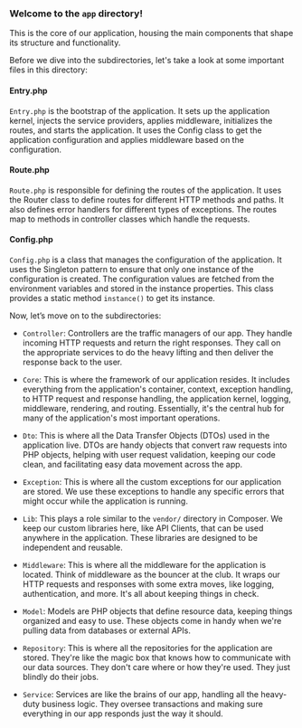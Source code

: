 ### Welcome to the `app` directory!

This is the core of our application, housing the main components that shape its structure and functionality.

Before we dive into the subdirectories, let's take a look at some important files in this directory:

#### Entry.php

`Entry.php` is the bootstrap of the application. It sets up the application kernel, injects the service providers,
applies middleware, initializes the routes, and starts the application. It uses the Config class to get the application
configuration and applies middleware based on the configuration.

#### Route.php

`Route.php` is responsible for defining the routes of the application. It uses the Router class to define routes for
different HTTP methods and paths. It also defines error handlers for different types of exceptions. The routes map to
methods in controller classes which handle the requests.

#### Config.php

`Config.php` is a class that manages the configuration of the application. It uses the Singleton pattern to
ensure that only one instance of the configuration is created. The configuration values are fetched from the environment
variables and stored in the instance properties. This class provides a static method `instance()` to get its instance.

Now, let’s move on to the subdirectories:

- `Controller`: Controllers are the traffic managers of our app. They handle incoming HTTP requests and return the right
  responses. They call on the appropriate services to do the heavy lifting and then deliver the response back to the
  user.

- `Core`: This is where the framework of our application resides. It includes everything from the application's
  container, context, exception handling, to HTTP request and response handling, the application kernel, logging,
  middleware, rendering, and routing. Essentially, it's the central hub for many of the application's most
  important operations.

- `Dto`: This is where all the Data Transfer Objects (DTOs) used in the application live. DTOs are handy objects that
  convert raw requests into PHP objects, helping with user request validation, keeping our code clean, and facilitating
  easy data movement across the app.

- `Exception`: This is where all the custom exceptions for our application are stored. We use these exceptions to handle
  any specific errors that might occur while the application is running.

- `Lib`: This plays a role similar to the `vendor/` directory in Composer. We keep our custom libraries here,
  like API Clients, that can be used anywhere in the application. These libraries are designed to be independent and
  reusable.

- `Middleware`: This is where all the middleware for the application is located. Think of middleware as the bouncer at
  the club. It wraps our HTTP requests and responses with some extra moves, like logging, authentication, and more. It's
  all about keeping things in check.

- `Model`: Models are PHP objects that define resource data, keeping things organized and easy to use. These
  objects come in handy when we're pulling data from databases or external APIs.

- `Repository`: This is where all the repositories for the application are stored. They're like the magic box that knows
  how to communicate with our data sources. They don't care where or how they're used. They just blindly do their jobs.

- `Service`: Services are like the brains of our app, handling all the heavy-duty business logic. They oversee
  transactions and making sure everything in our app responds just the way it should.
